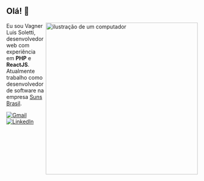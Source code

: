## Olá! 👋

<img src="https://raw.githubusercontent.com/MicaelliMedeiros/micaellimedeiros/master/image/computer-illustration.png" alt="ilustração de um computador" min-width="400px" max-width="400px" width="400px" align="right">

<p align="left"> 
  Eu sou Vagner Luis Soletti, desenvolvedor web com experiência em <strong>PHP</strong> e <strong>ReactJS</strong>.
  Atualmente trabalho como desenvolvedor de software na empresa <a href="https://sunsbrasil.com.br/" target="_blank" title="Suns Brasil">Suns Brasil</a>.
  
</p>

<p align="left">
  <a href="mailto:vagnersoletti@gmail.com" target="_blank" title="Gmail">
  <img src="https://img.shields.io/badge/-Gmail-%23333?style=for-the-badge&logo=gmail&logoColor=white" target="_blank" alt="Gmail"></a>
  <a href="https://www.linkedin.com/in/vagnersoletti/" target="_blank" title="LinkedIn">
  <img src="https://img.shields.io/badge/-LinkedIn-%230077B5?style=for-the-badge&logo=linkedin&logoColor=white" target="_blank" alt="LinkedIn"/></a>
</p>
